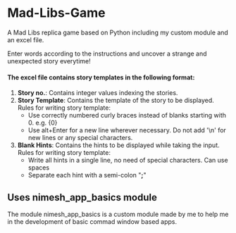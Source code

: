 # Mad-Libs-Game
A Mad Libs replica game based on Python including my custom module and an excel file.

Enter words according to the instructions and uncover a strange and unexpected story everytime!

#### The excel file contains story templates in the following format:
1. **Story no.**: Contains integer values indexing the stories.
2. **Story Template**: Contains the template of the story to be displayed.
  Rules for writing story template:
    * Use correctly numbered curly braces instead of blanks starting with 0. e.g. {0}
    * Use alt+Enter for a new line wherever necessary. Do not add '\n' for new lines or any special characters.
3. **Blank Hints**: Contains the hints to be displayed while taking the input.
  Rules for writing story template:
    * Write all hints in a single line, no need of special characters. Can use spaces
    * Separate each hint with a semi-colon "**;**"
    
## Uses nimesh_app_basics module

The module nimesh_app_basics is a custom module made by me to help me in the development of basic commad window based apps.
